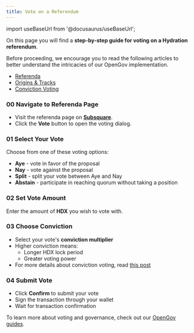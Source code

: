 ```yaml
---
title: Vote on a Referendum
---
```


import useBaseUrl from '@docusaurus/useBaseUrl';

On this page you will find a **step-by-step guide for voting on a Hydration referendum**.

Before proceeding, we encourage you to read the following articles to better understand the intricacies of our OpenGov implementation. 

* [Referenda](/governance/referenda)
* [Origins & Tracks](/governance/origins_tracks)
* [Conviction Voting](/governance/voting)


### 00 Navigate to Referenda Page

* Visit the referenda page on **[Subsquare](https://hydration.subsquare.io/referenda)**.
* Click the **Vote** button to open the voting dialog.

### 01 Select Your Vote

Choose from one of these voting options:

* **Aye** - vote in favor of the proposal
* **Nay** - vote against the proposal
* **Split** - split your vote between Aye and Nay
* **Abstain** - participate in reaching quorum without taking a position

### 02 Set Vote Amount

Enter the amount of **HDX** you wish to vote with.

### 03 Choose Conviction

* Select your vote's **conviction multiplier**
* Higher conviction means:
  * Longer HDX lock period
  * Greater voting power
* For more details about conviction voting, read [this post](/governance/voting)

### 04 Submit Vote

* Click **Confirm** to submit your vote
* Sign the transaction through your wallet
* Wait for transaction confirmation

To learn more about voting and governance, check out our [OpenGov guides](/governance).